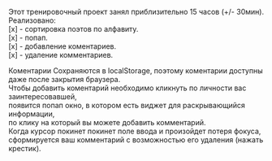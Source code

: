 Этот тренировочный проект занял приблизительно 15 часов (+/- 30мин).  
Реализовано:  
[x] - сортировка поэтов по алфавиту.  
[x] - попап.  
[x] - добавление коментариев.  
[x] - удаление комментариев.  

Коментарии Сохраняются в localStorage, поэтому коментарии доступны даже после закрытия браузера.  
Чтобы добавить коментарий необходимо кликнуть по личности вас заинтересовавшей,  
появится попап окно, в котором есть виджет для раскрывающийся информации,  
по клику на который вы можете добавить комментарий.  
Когда курсор покинет покинет поле ввода и произойдет потеря фокуса,
сформируется ваш комментарий с возможностью его удаления (нажать крестик). 